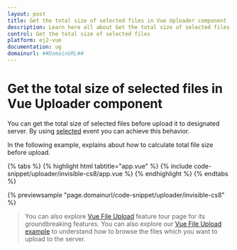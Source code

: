 ```yaml
---
layout: post
title: Get the total size of selected files in Vue Uploader component | Syncfusion
description: Learn here all about Get the total size of selected files in Syncfusion Vue Uploader component of Syncfusion Essential JS 2 and more.
control: Get the total size of selected files 
platform: ej2-vue
documentation: ug
domainurl: ##DomainURL##
---
```


# Get the total size of selected files in Vue Uploader component

You can get the total size of selected files before upload it to designated server. By using [selected](https://ej2.syncfusion.com/vue/documentation/api/uploader/#selected) event you can achieve this behavior.

In the following example, explains about how to calculate total file size before upload.

{% tabs %}
{% highlight html tabtitle="app.vue" %}
{% include code-snippet/uploader/invisible-cs8/app.vue %}
{% endhighlight %}
{% endtabs %}
        
{% previewsample "page.domainurl/code-snippet/uploader/invisible-cs8" %}

>You can also explore [Vue File Upload](https://www.syncfusion.com/vue-ui-components/vue-file-upload) feature tour page for its groundbreaking features. You can also explore our [Vue File Upload example](https://ej2.syncfusion.com/vue/demos/#/material/uploader/default.html) to understand how to browse the files which you want to upload to the server.
